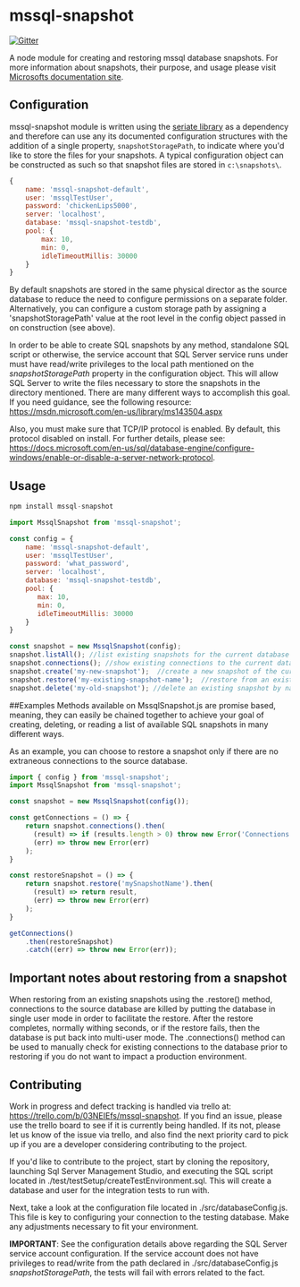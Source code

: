 # mssql-snapshot

[![Gitter](https://badges.gitter.im/Join%20Chat.svg)](https://gitter.im/mssql-snapshot/)

A node module for creating and restoring mssql database snapshots.
For more information about snapshots, their purpose, and usage
please visit [Microsofts documentation site](https://msdn.microsoft.com/en-us/library/ms175158(v=sql.110).aspx).

## Configuration
mssql-snapshot module is written using the 
[seriate library](https://github.com/LeanKit-Labs/seriate) as a
dependency and therefore can use any its documented configuration structures
with the addition of a single property, `snapshotStoragePath`, to
indicate where you'd like to store the files for your snapshots.  A
typical configuration object can be constructed as such so that 
snapshot files are stored in `c:\snapshots\`.

```javascript
{
    name: 'mssql-snapshot-default',
    user: 'mssqlTestUser',
    password: 'chickenLips5000',
    server: 'localhost',
    database: 'mssql-snapshot-testdb',
    pool: {
        max: 10,
        min: 0,
        idleTimeoutMillis: 30000
    }
}    
```
By default snapshots are stored in the same physical director as
the source database to reduce the need to configure permissions 
on a separate folder.  Alternatively, you can configure a custom
storage path by assigning a 'snapshotStoragePath' value at the
root level in the config object passed in on construction (see above).

In order to be able to create SQL snapshots by any method,
standalone SQL script or otherwise, the service account that
SQL Server service runs under must have read/write privileges
to the local path mentioned on the *snapshotStoragePath* property
in the configuration object.  This will allow SQL Server to
write the files necessary to store the snapshots in
the directory mentioned.  There are many different
ways to accomplish this goal.  If you need guidance, see the
following resource:  https://msdn.microsoft.com/en-us/library/ms143504.aspx

Also, you must make sure that TCP/IP protocol is enabled.  By default, this
 protocol disabled on install.  For further details, please see:  https://docs.microsoft.com/en-us/sql/database-engine/configure-windows/enable-or-disable-a-server-network-protocol.

## Usage

```javascript
npm install mssql-snapshot
```

```javascript
import MssqlSnapshot from 'mssql-snapshot';

const config = {
    name: 'mssql-snapshot-default',
    user: 'mssqlTestUser',
    password: 'what_password',
    server: 'localhost',
    database: 'mssql-snapshot-testdb',
    pool: {
       max: 10,
       min: 0,
       idleTimeoutMillis: 30000
    }
}

const snapshot = new MssqlSnapshot(config);
snapshot.listAll(); //list existing snapshots for the current database
snapshot.connections(); //show existing connections to the current database excluding your own connection
snapshot.create('my-new-snapshot');  //create a new snapshot of the current database
snapshot.restore('my-existing-snapshot-name');  //restore from an existing snapshot
snapshot.delete('my-old-snapshot'); //delete an existing snapshot by name
```

##Examples
Methods available on MssqlSnapshot.js are promise based, meaning, they
can easily be chained together to achieve your goal of creating, deleting,
or reading a list of available SQL snapshots in many different ways.

As an example, you can choose to restore a snapshot only if there are no
extraneous connections to the source database.
```javascript
import { config } from 'mssql-snapshot';
import MssqlSnapshot from 'mssql-snapshot';

const snapshot = new MssqlSnapshot(config());

const getConnections = () => {
	return snapshot.connections().then(
	  (result) => if (results.length > 0) throw new Error('Connections exist!'),
	  (err) => throw new Error(err)
	);
}

const restoreSnapshot = () => {
	return snapshot.restore('mySnapshotName').then(
	  (result) => return result,
	  (err) => throw new Error(err)
	);
}

getConnections()
	.then(restoreSnapshot)
	.catch((err) => throw new Error(err));
```

## Important notes about restoring from a snapshot
When restoring from an existing snapshots using the .restore() method,
connections to the source database are killed by putting the
database in single user mode in order to facilitate the restore.
After the restore completes, normally withing seconds,
or if the restore fails, then the database is put back into multi-user mode.
The .connections() method can be used to manually check for existing connections
to the database prior to restoring if you do not want to impact a production
environment.

## Contributing
Work in progress and defect tracking is handled via trello at:  https://trello.com/b/03NEIEfs/mssql-snapshot.
If you find an issue, please use the trello board to see if it
is currently being handled.  If its not, please let us know of the issue
via trello, and also find the next priority card to pick up if
you are a developer considering contributing to the project.

If you'd like to contribute to the project, start by cloning the
repository, launching Sql Server Management Studio, and executing
the SQL script located in ./test/testSetup/createTestEnvironment.sql.
This will create a database and user for the integration tests to
run with.

Next, take a look at the configuration file located in
./src/databaseConfig.js. This file is key to configuring your
connection to the testing database.  Make any adjustments necessary
to fit your environment.

**IMPORTANT**:  See the configuration details above regarding the 
SQL Server service account configuration.  If the service
account does not have privileges to read/write from the path declared 
in ./src/databaseConfig.js *snapshotStoragePath*, the tests will fail
with errors related to the fact.

